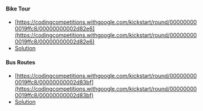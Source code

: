 #### Bike Tour
- [https://codingcompetitions.withgoogle.com/kickstart/round/000000000019ffc8/00000000002d82e6](https://codingcompetitions.withgoogle.com/kickstart/round/000000000019ffc8/00000000002d82e6)
- [Solution](https://github.com/Omanshu840/Competitive-Programming/blob/master/Google%20KickStart/Round%20B/BikeTour.cpp)

#### Bus Routes
- [https://codingcompetitions.withgoogle.com/kickstart/round/000000000019ffc8/00000000002d83bf](https://codingcompetitions.withgoogle.com/kickstart/round/000000000019ffc8/00000000002d83bf)
- [Solution](https://github.com/Omanshu840/Competitive-Programming/blob/master/Google%20KickStart/Round%20B/BusRoutes.cpp)
